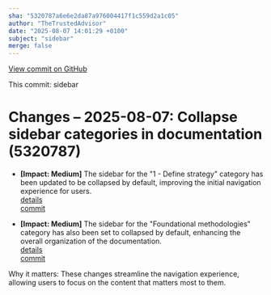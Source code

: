 ```yaml
---
sha: "5320787a6e6e2da87a976004417f1c559d2a1c05"
author: "TheTrustedAdvisor"
date: "2025-08-07 14:01:29 +0100"
subject: "sidebar"
merge: false
---
```


[View commit on GitHub](https://github.com/TheTrustedAdvisor/FabricAdoptionFramework/commit/5320787a6e6e2da87a976004417f1c559d2a1c05)

This commit: sidebar

# Changes – 2025-08-07: Collapse sidebar categories in documentation (5320787)

- **[Impact: Medium]** The sidebar for the "1 - Define strategy" category has been updated to be collapsed by default, improving the initial navigation experience for users.  
   [details](/docs/about/changes/2025-08-07-sidebar-update)  
   [commit](https://github.com/TheTrustedAdvisor/FabricAdoptionFramework/commit/5320787a6e6e2da87a976004417f1c559d2a1c05)  

- **[Impact: Medium]** The sidebar for the "Foundational methodologies" category has also been set to collapsed by default, enhancing the overall organization of the documentation.  
   [details](/docs/about/changes/2025-08-07-sidebar-update)  
   [commit](https://github.com/TheTrustedAdvisor/FabricAdoptionFramework/commit/5320787a6e6e2da87a976004417f1c559d2a1c05)  

Why it matters: These changes streamline the navigation experience, allowing users to focus on the content that matters most to them.

